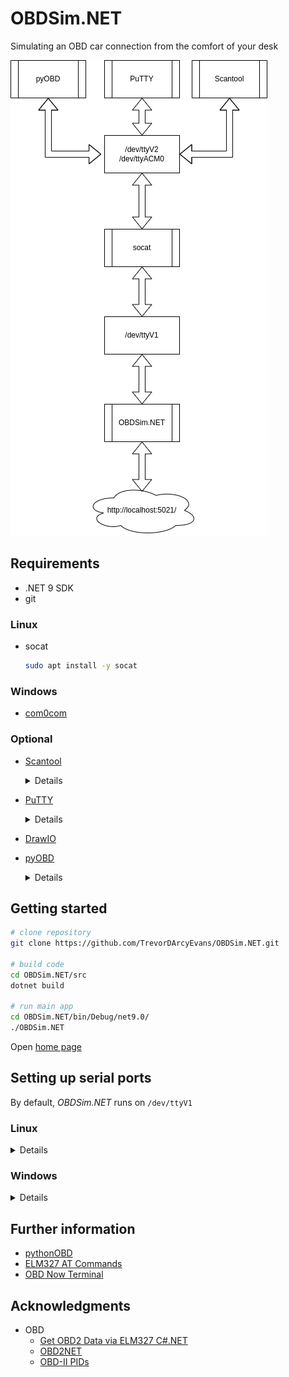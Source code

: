 # OBDSim.NET
Simulating an OBD car connection from the comfort of your desk

![](media/OBDSim.NET.png)

## Requirements
* .NET 9 SDK
* git

### Linux
* socat
  ```bash
  sudo apt install -y socat
  ```
 
### Windows
* [com0com](https://com0com.sourceforge.net/)

### Optional
* [Scantool](https://samhobbs.co.uk/2015/04/scantool-obdii-car-diagnostic-software-linux)
  <details>

  ![](media/ScanTool.png)

  ```bash
  sudo apt install -y scantool
  ```
  * [Scantool source](https://github.com/kees/scantool/tree/trunk)

  </details>

* [PuTTY](https://www.putty.org/)
  <details>

  ![](media/PuTTY.png)

  </details>

* [DrawIO](https://github.com/jgraph/drawio-desktop/releases)
* [pyOBD](https://github.com/barracuda-fsh/pyobd)
  <details>

  ![](media/pyOBD.png)

  `ImportError: cannot import name 'Self' from 'typing_extensions' (/usr/lib/python3/dist-packages/typing_extensions.py)`

  https://github.com/python-openxml/python-docx/issues/1337

  ```bash
  pip install typing-extensions --upgrade
  ```

  </details>

## Getting started

```bash
# clone repository
git clone https://github.com/TrevorDArcyEvans/OBDSim.NET.git

# build code
cd OBDSim.NET/src
dotnet build

# run main app
cd OBDSim.NET/bin/Debug/net9.0/
./OBDSim.NET
```

Open [home page](https://localhost:5021/)

## Setting up serial ports

By default, *OBDSim.NET* runs on `/dev/ttyV1`

### Linux

<details>

  ```bash
  # PuTTY --> /dev/ttyV2
  sudo socat -d -d PTY,link=/dev/ttyV1,echo=0,unlink-close=0,user=trevorde PTY,link=/dev/ttyV2,echo=0,unlink-close=0,user=trevorde

  # pyobd
  sudo socat -d -d PTY,link=/dev/ttyV1,echo=0,unlink-close=0,user=trevorde PTY,link=/dev/ttyACM0,echo=0,unlink-close=0,user=trevorde

  sudo chmod 777 /dev/ttyV1
  sudo chmod 777 /dev/ttyV2
  sudo chmod 777 /dev/ttyACM0

  # pyobd --> /dev/ttyACM0
  cd pyobd
  python3 pyobd.py
  ```

 </details>

### Windows

<details>

Use com0com (somehow)

 </details>

## Further information
  * [pythonOBD](https://python-obd.readthedocs.io/en/latest/)
  * [ELM327 AT Commands](https://cdn.sparkfun.com/assets/c/8/e/3/4/521fade6757b7fd2768b4574.pdf)
  * [OBD Now Terminal](https://glmsoftware.com/documentation/obdnowterminaluserguide.pdf)

## Acknowledgments
* OBD
  * [Get OBD2 Data via ELM327 C#.NET](https://burak.alakus.net/en/2011/07/27/to-get-obd2-data-via-elm327-c/)
  * [OBD2NET](https://github.com/0x8DEADF00D/obd2NET)
  * [OBD-II PIDs](https://en.wikipedia.org/wiki/OBD-II_PIDs)

